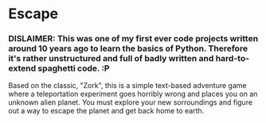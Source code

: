 # Escape
### DISLAIMER: This was one of my first ever code projects written around 10 years ago to learn the basics of Python. Therefore it's rather unstructured and full of badly written and hard-to-extend spaghetti code. :P
Based on the classic, "Zork", this is a simple text-based adventure game where a teleportation experiment goes horribly wrong and places you on an unknown alien planet. You must explore your new sorroundings and figure out a way to escape the planet and get back home to earth.
